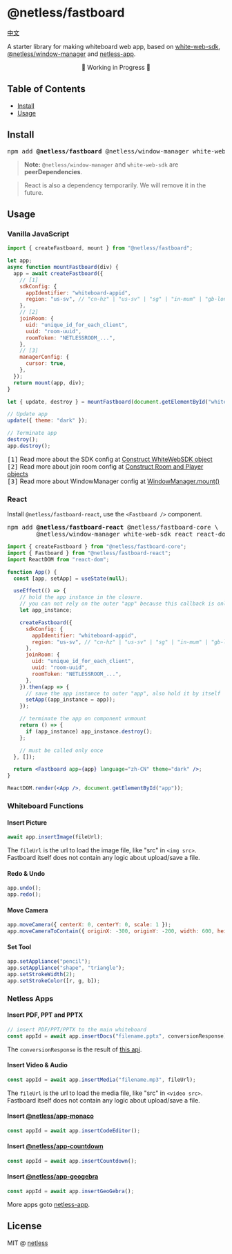 # @netless/fastboard

[中文](./README-zh.md)

A starter library for making whiteboard web app, based on [white-web-sdk](https://www.npmjs.com/package/white-web-sdk), [@netless/window-manager](https://www.npmjs.com/package/@netless/window-manager) and [netless-app](https://github.com/netless-io/netless-app).

<p align=center>🚧 Working in Progress 🚧</p>

## Table of Contents

- [Install](#install)
- [Usage](#usage)

## Install

<pre class="language-bash">
npm add <b>@netless/fastboard</b> @netless/window-manager white-web-sdk react react-dom
</pre>

> **Note:** `@netless/window-manager` and `white-web-sdk` are **peerDependencies**.

> React is also a dependency temporarily. We will remove it in the future.

## Usage

### Vanilla JavaScript

```js
import { createFastboard, mount } from "@netless/fastboard";

let app;
async function mountFastboard(div) {
  app = await createFastboard({
    // [1]
    sdkConfig: {
      appIdentifier: "whiteboard-appid",
      region: "us-sv", // "cn-hz" | "us-sv" | "sg" | "in-mum" | "gb-lon"
    },
    // [2]
    joinRoom: {
      uid: "unique_id_for_each_client",
      uuid: "room-uuid",
      roomToken: "NETLESSROOM_...",
    },
    // [3]
    managerConfig: {
      cursor: true,
    },
  });
  return mount(app, div);
}

let { update, destroy } = mountFastboard(document.getElementById("whiteboard"));

// Update app
update({ theme: "dark" });

// Terminate app
destroy();
app.destroy();
```

<samp>[1]</samp> Read more about the SDK config at [Construct WhiteWebSDK object](https://developer.netless.link/javascript-en/home/construct-white-web-sdk)\
<samp>[2]</samp> Read more about join room config at [Construct Room and Player objects](https://developer.netless.link/javascript-en/home/construct-room-and-player)\
<samp>[3]</samp> Read more about WindowManager config at [WindowManager.mount()](https://github.com/netless-io/window-manager/blob/master/docs/api.md#mount)

### React

Install `@netless/fastboard-react`, use the `<Fastboard />` component.

<pre class="language-bash">
npm add <b>@netless/fastboard-react</b> @netless/fastboard-core \
        @netless/window-manager white-web-sdk react react-dom
</pre>

```jsx
import { createFastboard } from "@netless/fastboard-core";
import { Fastboard } from "@netless/fastboard-react";
import ReactDOM from "react-dom";

function App() {
  const [app, setApp] = useState(null);

  useEffect(() => {
    // hold the app instance in the closure.
    // you can not rely on the outer "app" because this callback is only called once.
    let app_instance;

    createFastboard({
      sdkConfig: {
        appIdentifier: "whiteboard-appid",
        region: "us-sv", // "cn-hz" | "us-sv" | "sg" | "in-mum" | "gb-lon"
      },
      joinRoom: {
        uid: "unique_id_for_each_client",
        uuid: "room-uuid",
        roomToken: "NETLESSROOM_...",
      },
    }).then(app => {
      // save the app instance to outer "app", also hold it by itself
      setApp((app_instance = app));
    });

    // terminate the app on component unmount
    return () => {
      if (app_instance) app_instance.destroy();
    };

    // must be called only once
  }, []);

  return <Fastboard app={app} language="zh-CN" theme="dark" />;
}

ReactDOM.render(<App />, document.getElementById("app"));
```

### Whiteboard Functions

#### Insert Picture

```js
await app.insertImage(fileUrl);
```

The `fileUrl` is the url to load the image file, like "src" in `<img src>`.
Fastboard itself does not contain any logic about upload/save a file.

#### Redo & Undo

```js
app.undo();
app.redo();
```

#### Move Camera

```js
app.moveCamera({ centerX: 0, centerY: 0, scale: 1 });
app.moveCameraToContain({ originX: -300, originY: -200, width: 600, height: 400 });
```

#### Set Tool

```js
app.setAppliance("pencil");
app.setAppliance("shape", "triangle");
app.setStrokeWidth(2);
app.setStrokeColor([r, g, b]);
```

### Netless Apps

#### Insert PDF, PPT and PPTX

```js
// insert PDF/PPT/PPTX to the main whiteboard
const appId = await app.insertDocs("filename.pptx", conversionResponse);
```

The `conversionResponse` is the result of [this api](https://developer.netless.link/server-en/home/server-conversion#get-query-task-conversion-progress).

#### Insert Video & Audio

```js
const appId = await app.insertMedia("filename.mp3", fileUrl);
```

The `fileUrl` is the url to load the media file, like "src" in `<video src>`.
Fastboard itself does not contain any logic about upload/save a file.

#### Insert [@netless/app-monaco](https://github.com/netless-io/netless-app/tree/master/packages/app-monaco)

```js
const appId = await app.insertCodeEditor();
```

#### Insert [@netless/app-countdown](https://github.com/netless-io/netless-app/tree/master/packages/app-countdown)

```js
const appId = await app.insertCountdown();
```

#### Insert [@netless/app-geogebra](https://github.com/netless-io/netless-app/tree/master/packages/app-geogebra)

```js
const appId = await app.insertGeoGebra();
```

More apps goto [netless-app](#https://github.com/netless-io/netless-app).

## License

MIT @ [netless](https://github.com/netless-io)
